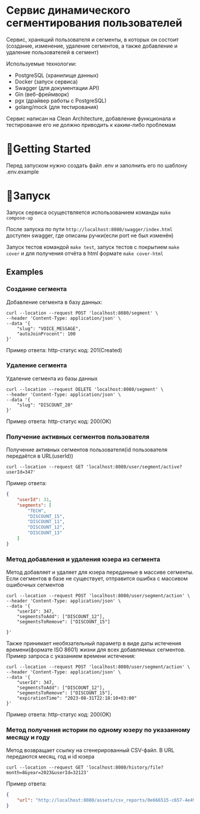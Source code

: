 # Сервис динамического сегментирования пользователей

Сервис, хранящий пользователя и сегменты, в которых он состоит (создание, изменение, удаление сегментов, а также добавление и удаление пользователей в сегмент)

Используемые технологии:
- PostgreSQL (хранилище данных)
- Docker (запуск сервиса)
- Swagger (для документации API)
- Gin (веб-фреймворк)
- pgx (драйвер работы с PostgreSQL)
- golang/mock (для тестирования)

Сервис написан на Clean Architecture, добавление функционала и тестирование его не должно приводить к каким-либо проблемам

# 🔧Getting Started
Перед запуском нужно создать файл .env и заполнить его по шаблону .env.example

# 🚀Запуск 

Запуск сервиса осуществляется использованием команды `make compose-up`

После запуска по пути `http://localhost:8080/swagger/index.html` доступен swagger, где описаны ручки(если port не был изменён)

Запуск тестов командой `make test`, запуск тестов с покрытием `make cover` и для получения отчёта в html формате `make cover-html` 

## Examples

### Создание сегмента

Добавление сегмента в базу данных:

```curl
curl --location --request POST 'localhost:8080/segment' \
--header 'Content-Type: application/json' \
--data '{
    "slug": "VOICE_MESSAGE",
    "autoJoinProcent": 100
}'
```

Пример ответа: http-статус код: 201(Created)

### Удаление сегмента

Удаление сегмента из базы данных

```curl
curl --location --request DELETE 'localhost:8080/segment' \
--header 'Content-Type: application/json' \
--data '{
    "slug": "DISCOUNT_20"
}'
```
Пример ответа: http-статус код: 200(OK)

### Получение активных сегментов пользователя

Получение активных сегментов пользователя(id пользователя передаётся в URL(userId))

```curl
curl --location --request GET 'localhost:8080/user/segment/active?userId=347'
```

Пример ответа:
```json
{
    "userId": 31,
    "segments": [
        "TECH",
        "DISCOUNT_15",
        "DISCOUNT_11",
        "DISCOUNT_12",
        "DISCOUNT_13"
    ]
}
```

### Метод добавления и удаления юзера из сегмента

Метод добавляет и удаляет для юзера переданные в массиве сегменты. Если сегментов в базе не существует, отправится ошибка с массивом ошибочных сегментов
```curl
curl --location --request POST 'localhost:8080/user/segment/action' \
--header 'Content-Type: application/json' \
--data '{
    "userId": 347,
    "segmentsToAdd": ["DISCOUNT_12"],
    "segmentsToRemove": ["DISCOUNT_15"]
    
}'
```

Также принимает необязательный параметр в виде даты истечения времени(формате ISO 8601) жизни для всех добавляемых сегментов.
Пример запроса с указанием времени истечения:
```curl
curl --location --request POST 'localhost:8080/user/segment/action' \
--header 'Content-Type: application/json' \
--data '{
    "userId": 347,
    "segmentsToAdd": ["DISCOUNT_12"],
    "segmentsToRemove": ["DISCOUNT_15"],
    "expirationTime": "2023-08-31T22:18:10+03:00"
}'
```

Пример ответа: http-статус код: 200(OK)

### Метод получения истории по одному юзеру по указанному месяцу и году

Метод возвращает ссылку на сгенерированный CSV-файл. В URL передаются месяц, год и id юзера
```curl
curl --location --request GET 'localhost:8080/history/file?month=8&year=2023&userId=32123'
```

Пример ответа: 
```json
{
    "url": "http://localhost:8080/assets/csv_reports/0e666515-c657-4e49-b195-431c682563f7.csv"
}
```